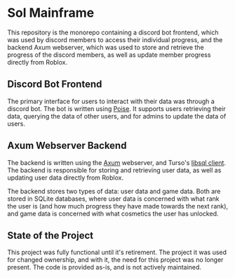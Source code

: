 # Sol Mainframe

This repository is the monorepo containing a discord bot frontend, which was used by discord members to access their individual progress, and the backend Axum webserver, which was used to store and retrieve the progress of the discord members, as well as update member progress directly from Roblox. 

## Discord Bot Frontend

The primary interface for users to interact with their data was through a discord bot. The bot is written using [Poise](https://github.com/serenity-rs/poise). It supports users retrieving their data, querying the data of other users, and for admins to update the data of users.

## Axum Webserver Backend

The backend is written using the [Axum](https://github.com/tokio-rs/axum) webserver, and Turso's [libsql client](https://docs.rs/libsql/latest/libsql/). The backend is responsible for storing and retrieving user data, as well as updating user data directly from Roblox. 

The backend stores two types of data: user data and game data. Both are stored in SQLite databases, where user data is concerned with what rank the user is (and how much progress they have made towards the next rank), and game data is concerned with what cosmetics the user has unlocked.

## State of the Project

This project was fully functional until it's retirement. The project it was used for changed ownership, and with it, the need for this project was no longer present. The code is provided as-is, and is not actively maintained.
